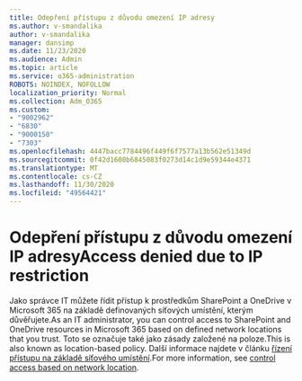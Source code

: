 ```yaml
---
title: Odepření přístupu z důvodu omezení IP adresy
ms.author: v-smandalika
author: v-smandalika
manager: dansimp
ms.date: 11/23/2020
ms.audience: Admin
ms.topic: article
ms.service: o365-administration
ROBOTS: NOINDEX, NOFOLLOW
localization_priority: Normal
ms.collection: Adm_O365
ms.custom:
- "9002962"
- "6830"
- "9000150"
- "7303"
ms.openlocfilehash: 4447bacc7784496f449f6f7577a13b562e51349d
ms.sourcegitcommit: 0f42d1600b6845083f0273d14c1d9e59344e4371
ms.translationtype: MT
ms.contentlocale: cs-CZ
ms.lasthandoff: 11/30/2020
ms.locfileid: "49564421"
---
```

# <a name="access-denied-due-to-ip-restriction"></a><span data-ttu-id="a8bc2-102">Odepření přístupu z důvodu omezení IP adresy</span><span class="sxs-lookup"><span data-stu-id="a8bc2-102">Access denied due to IP restriction</span></span>

<span data-ttu-id="a8bc2-103">Jako správce IT můžete řídit přístup k prostředkům SharePoint a OneDrive v Microsoft 365 na základě definovaných síťových umístění, kterým důvěřujete.</span><span class="sxs-lookup"><span data-stu-id="a8bc2-103">As an IT administrator, you can control access to SharePoint and OneDrive resources in Microsoft 365 based on defined network locations that you trust.</span></span> <span data-ttu-id="a8bc2-104">Toto se označuje také jako zásady založené na poloze.</span><span class="sxs-lookup"><span data-stu-id="a8bc2-104">This is also known as location-based policy.</span></span> <span data-ttu-id="a8bc2-105">Další informace najdete v článku [řízení přístupu na základě síťového umístění](https://docs.microsoft.com/sharepoint/control-access-based-on-network-location).</span><span class="sxs-lookup"><span data-stu-id="a8bc2-105">For more information, see [control access based on network location](https://docs.microsoft.com/sharepoint/control-access-based-on-network-location).</span></span>

